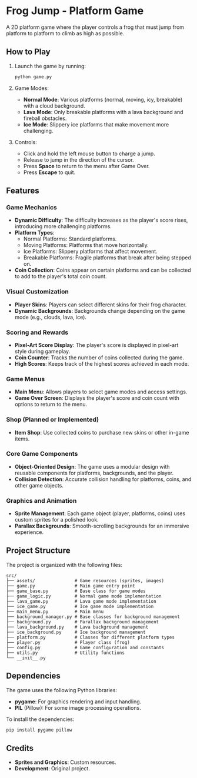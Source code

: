 # Frog Jump - Platform Game

A 2D platform game where the player controls a frog that must jump from platform to platform to climb as high as possible.

## How to Play

1. Launch the game by running:
   ```bash
   python game.py
   ```

2. Game Modes:
   - **Normal Mode**: Various platforms (normal, moving, icy, breakable) with a cloud background.
   - **Lava Mode**: Only breakable platforms with a lava background and fireball obstacles.
   - **Ice Mode**: Slippery ice platforms that make movement more challenging.

3. Controls:
   - Click and hold the left mouse button to charge a jump.
   - Release to jump in the direction of the cursor.
   - Press **Space** to return to the menu after Game Over.
   - Press **Escape** to quit.

## Features

### Game Mechanics
- **Dynamic Difficulty**: The difficulty increases as the player's score rises, introducing more challenging platforms.
- **Platform Types**:
  - Normal Platforms: Standard platforms.
  - Moving Platforms: Platforms that move horizontally.
  - Ice Platforms: Slippery platforms that affect movement.
  - Breakable Platforms: Fragile platforms that break after being stepped on.
- **Coin Collection**: Coins appear on certain platforms and can be collected to add to the player's total coin count.

### Visual Customization
- **Player Skins**: Players can select different skins for their frog character.
- **Dynamic Backgrounds**: Backgrounds change depending on the game mode (e.g., clouds, lava, ice).

### Scoring and Rewards
- **Pixel-Art Score Display**: The player's score is displayed in pixel-art style during gameplay.
- **Coin Counter**: Tracks the number of coins collected during the game.
- **High Scores**: Keeps track of the highest scores achieved in each mode.

### Game Menus
- **Main Menu**: Allows players to select game modes and access settings.
- **Game Over Screen**: Displays the player's score and coin count with options to return to the menu.

### Shop (Planned or Implemented)
- **Item Shop**: Use collected coins to purchase new skins or other in-game items.

### Core Game Components
- **Object-Oriented Design**: The game uses a modular design with reusable components for platforms, backgrounds, and the player.
- **Collision Detection**: Accurate collision handling for platforms, coins, and other game objects.

### Graphics and Animation
- **Sprite Management**: Each game object (player, platforms, coins) uses custom sprites for a polished look.
- **Parallax Backgrounds**: Smooth-scrolling backgrounds for an immersive experience.

## Project Structure

The project is organized with the following files:

```plaintext
src/
├── assets/               # Game resources (sprites, images)
├── game.py               # Main game entry point
├── game_base.py          # Base class for game modes
├── game_logic.py         # Normal game mode implementation
├── lava_game.py          # Lava game mode implementation
├── ice_game.py           # Ice game mode implementation
├── main_menu.py          # Main menu
├── background_manager.py # Base classes for background management
├── background.py         # Parallax background management
├── lava_background.py    # Lava background management
├── ice_background.py     # Ice background management
├── platform.py           # Classes for different platform types
├── player.py             # Player class (frog)
├── config.py             # Game configuration and constants
├── utils.py              # Utility functions
└── __init__.py
```

## Dependencies

The game uses the following Python libraries:
- **pygame**: For graphics rendering and input handling.
- **PIL** (Pillow): For some image processing operations.

To install the dependencies:
```bash
pip install pygame pillow
```

## Credits

- **Sprites and Graphics**: Custom resources.
- **Development**: Original project.
